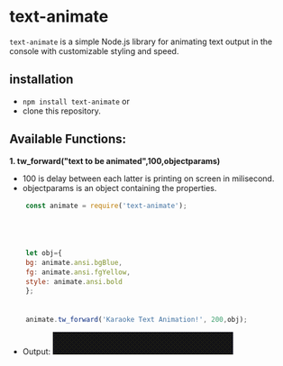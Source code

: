# text-animate
`text-animate` is a simple Node.js library for animating text output in the console with customizable styling and speed.



## installation 
- `npm install text-animate`
or
- clone this repository.


## Available Functions:

>>>
**1. tw_forward("text to be animated",100,objectparams)**
- 100 is delay between each latter is printing on screen in milisecond.
- objectparams is an object containing the properties.

```js
    const animate = require('text-animate');
    



    let obj={
    bg: animate.ansi.bgBlue,
    fg: animate.ansi.fgYellow,
    style: animate.ansi.bold
    };


    animate.tw_forward('Karaoke Text Animation!', 200,obj);

```
- Output:
![Text Animation GIF](out/output.gif "Text Animation Demo")

